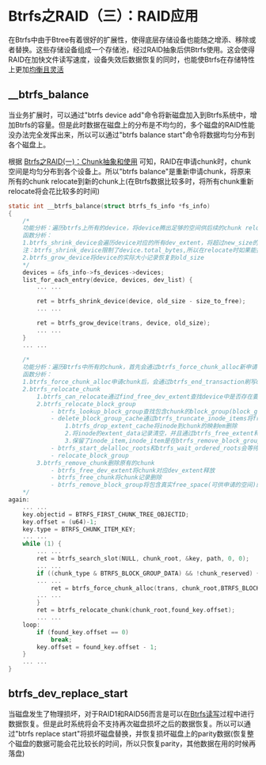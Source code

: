 # Btrfs之RAID（三）：RAID应用
在Btrfs中由于Btree有着很好的扩展性，使得底层存储设备也能随之增添、移除或者替换。这些存储设备组成一个存储池，经过RAID抽象后供Btrfs使用。这会使得RAID在加快文件读写速度，设备失效后数据恢复的同时，也能使Btrfs在存储特性上更加[均衡且灵活](https://zhuanlan.zhihu.com/p/26722779)

## __btrfs_balance
当业务扩展时，可以通过"btrfs device add"命令将新磁盘加入到Btrfs系统中，增加Btrfs的容量。但是此时数据在磁盘上的分布是不均匀的，多个磁盘的RAID性能没办法完全发挥出来，所以可以通过"btrfs balance start"命令将数据均匀分布到各个磁盘上。

根据 [Btrfs之RAID(一)：Chunk抽象和使用](./btrfs_raid1.html) 可知，RAID在申请chunk时，chunk空间是均匀分布到各个设备上。所以"btrfs balance"是重新申请chunk，将原来所有的chunk relocate到新的chunk上(在Btrfs数据比较多时，将所有chunk重新relocate将会花比较多的时间)
```c
static int __btrfs_balance(struct btrfs_fs_info *fs_info)
{
	/*
	功能分析：遍历btrfs上所有的device，将device腾出足够的空间供后续的chunk relocate
	函数分析：
	1.btrfs_shrink_device会遍历device对应的所有dev_extent，将超过new_size的dev_extent通过btrfs_relocate_chunk进行重定位
	注：btrfs_shrink_device限制了device.total_bytes,所以在relocate时如果能找到原有的free_extent不会增加任何device的长度；如果不能找到需要重新alloc_chunk，当前device也只会在new_size内申请，并且新device上也会申请空间。
	2.btrfs_grow_device将device的实际大小记录恢复到old_size
	*/
	devices = &fs_info->fs_devices->devices;
	list_for_each_entry(device, devices, dev_list) {
		... ...

		ret = btrfs_shrink_device(device, old_size - size_to_free);
		... ...

		ret = btrfs_grow_device(trans, device, old_size);
		... ...
	}
	... ...
	
	/*
	功能分析：遍历Btrfs中所有的chunk，首先会通过btrfs_force_chunk_alloc新申请chunk，再通过btrfs_relocate_chunk将chunk relocate到新的chunk上
	函数分析：
	1.btrfs_force_chunk_alloc申请chunk后，会通过btrfs_end_transaction刷写dev_extent，保证再次alloc_chunk时find_free_dev_extent所查找的结构是正确的。
	2.btrfs_relocate_chunk
		1.btrfs_can_relocate通过find_free_dev_extent查找device中是否存在要重定位的大小(block_group已使用长度重新分布到各个device上)
		2.btrfs_relocate_block_group
			- btrfs_lookup_block_group查找包含chunk的block_group(block_group_cache_tree_search中contain置上，保证找到的block_group包含了chunk_start)
			- delete_block_group_cache通过btrfs_truncate_inode_items将free_space_inode删除
				1.btrfs_drop_extent_cache将inode到chunk的映射em删除
				2.将inode的extent_data记录清空，并且通过btrfs_free_extent释放所有包含inode数据的extent
				3.保留了inode_item,inode_item是在btrfs_remove_block_group中删除
			- btrfs_start_delalloc_roots和btrfs_wait_ordered_roots会等待所有的inode数据落盘
			- relocate_block_group
		3.btrfs_remove_chunk删除原有的chunk
			- btrfs_free_dev_extent将chunk对应dev_extent释放
			- btrfs_free_chunk将chunk记录删除
			- btrfs_remove_block_group将包含真实free_space(可供申请的空间)的inode删除；将总free_space空间(block_group的总空间)信息删除；将包含free_space的block_group删除
	*/
again:
	... ...
	key.objectid = BTRFS_FIRST_CHUNK_TREE_OBJECTID;
	key.offset = (u64)-1;
	key.type = BTRFS_CHUNK_ITEM_KEY;
	... ...
	while (1) {
		... ...
		ret = btrfs_search_slot(NULL, chunk_root, &key, path, 0, 0);
		... ...
		if ((chunk_type & BTRFS_BLOCK_GROUP_DATA) && !chunk_reserved) {
		... ...
			ret = btrfs_force_chunk_alloc(trans, chunk_root,BTRFS_BLOCK_GROUP_DATA);
		... ...
		}
		ret = btrfs_relocate_chunk(chunk_root,found_key.offset);
		... ...
	loop:
		if (found_key.offset == 0)
			break;
		key.offset = found_key.offset - 1;
	}
	... ...
}
```


## btrfs_dev_replace_start
当磁盘发生了物理损坏，对于RAID1和RAID56而言是可以在[Btrfs读写](./btrfs_raid2.html)过程中进行数据恢复。但是此时系统将会不支持再次磁盘损坏之后的数据恢复。所以可以通过"btrfs replace start"将损坏磁盘替换，并恢复损坏磁盘上的parity数据(恢复整个磁盘的数据可能会花比较长的时间，所以只恢复parity，其他数据在用的时候再落盘)